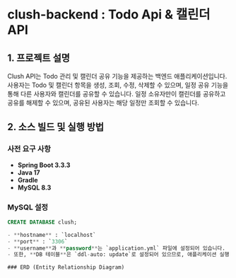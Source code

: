 # clush-backend : Todo Api & 캘린더 API

## 1. 프로젝트 설명

Clush API는 Todo 관리 및 캘린더 공유 기능을 제공하는 백엔드 애플리케이션입니다. 
사용자는 Todo 및 캘린더 항목을 생성, 조회, 수정, 삭제할 수 있으며, 일정 공유 기능을 통해 다른 사용자와 캘린더를 공유할 수 있습니다. 
일정 소유자만이 캘린더를 공유하고 공유를 해제할 수 있으며, 공유된 사용자는 해당 일정만 조회할 수 있습니다.

## 2. 소스 빌드 및 실행 방법

### 사전 요구 사항
- **Spring Boot 3.3.3**
- **Java 17**
- **Gradle**
- **MySQL 8.3**

### MySQL 설정
```sql
CREATE DATABASE clush;

- **hostname** : `localhost`
- **port** : `3306`
- **username**과 **password**는 `application.yml` 파일에 설정되어 있습니다.
- 또한, **DB 테이블**은 `ddl-auto: update`로 설정되어 있으므로, 애플리케이션 실행 시 자동으로 테이블이 생성 및 업데이트됩니다.

### ERD (Entity Relationship Diagram)




